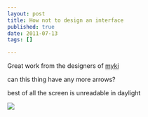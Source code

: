 ```yaml
--- 
layout: post
title: How not to design an interface
published: true
date: 2011-07-13
tags: []

---
```


Great work from the designers of [myki](http://en.wikipedia.org/wiki/Myki)

can this thing have any more arrows?

best of all the screen is unreadable in daylight

![](http://i.minus.com/jb1Tf2d8m3INRM.jpg)
